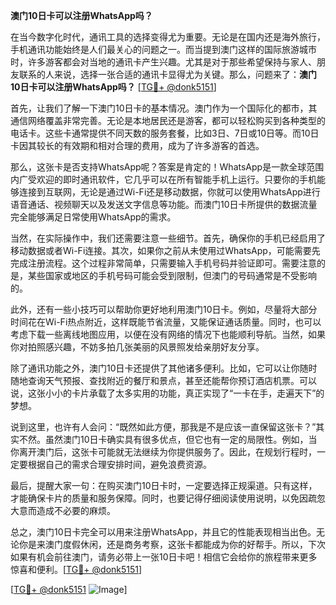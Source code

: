 **澳门10日卡可以注册WhatsApp吗？**

在当今数字化时代，通讯工具的选择变得尤为重要。无论是在国内还是海外旅行，手机通讯功能始终是人们最关心的问题之一。而当提到澳门这样的国际旅游城市时，许多游客都会对当地的通讯卡产生兴趣。尤其是对于那些希望保持与家人、朋友联系的人来说，选择一张合适的通讯卡显得尤为关键。那么，问题来了：**澳门10日卡可以注册WhatsApp吗？** [[TG💪+ @donk5151](https://t.me/s/donk5151)]

首先，让我们了解一下澳门10日卡的基本情况。澳门作为一个国际化的都市，其通信网络覆盖非常完善。无论是本地居民还是游客，都可以轻松购买到各种类型的电话卡。这些卡通常提供不同天数的服务套餐，比如3日、7日或10日等。而10日卡因其较长的有效期和相对合理的费用，成为了许多游客的首选。

那么，这张卡是否支持WhatsApp呢？答案是肯定的！WhatsApp是一款全球范围内广受欢迎的即时通讯软件，它几乎可以在所有智能手机上运行。只要你的手机能够连接到互联网，无论是通过Wi-Fi还是移动数据，你就可以使用WhatsApp进行语音通话、视频聊天以及发送文字信息等功能。而澳门10日卡所提供的数据流量完全能够满足日常使用WhatsApp的需求。

当然，在实际操作中，我们还需要注意一些细节。首先，确保你的手机已经启用了移动数据或者Wi-Fi连接。其次，如果你之前从未使用过WhatsApp，可能需要先完成注册流程。这个过程非常简单，只需要输入手机号码并验证即可。需要注意的是，某些国家或地区的手机号码可能会受到限制，但澳门的号码通常是不受影响的。

此外，还有一些小技巧可以帮助你更好地利用澳门10日卡。例如，尽量将大部分时间花在Wi-Fi热点附近，这样既能节省流量，又能保证通话质量。同时，也可以考虑下载一些离线地图应用，以便在没有网络的情况下也能顺利导航。当然，如果你对拍照感兴趣，不妨多拍几张美丽的风景照发给亲朋好友分享。

除了通讯功能之外，澳门10日卡还提供了其他诸多便利。比如，它可以让你随时随地查询天气预报、查找附近的餐厅和景点，甚至还能帮你预订酒店机票。可以说，这张小小的卡片承载了太多实用的功能，真正实现了“一卡在手，走遍天下”的梦想。

说到这里，也许有人会问：“既然如此方便，那我是不是应该一直保留这张卡？”其实不然。虽然澳门10日卡确实具有很多优点，但它也有一定的局限性。例如，当你离开澳门后，这张卡可能就无法继续为你提供服务了。因此，在规划行程时，一定要根据自己的需求合理安排时间，避免浪费资源。

最后，提醒大家一句：在购买澳门10日卡时，一定要选择正规渠道。只有这样，才能确保卡片的质量和服务保障。同时，也要记得仔细阅读使用说明，以免因疏忽大意而造成不必要的麻烦。

总之，澳门10日卡完全可以用来注册WhatsApp，并且它的性能表现相当出色。无论你是来澳门度假休闲，还是商务考察，这张卡都能成为你的好帮手。所以，下次如果有机会前往澳门，请务必带上一张10日卡吧！相信它会给你的旅程带来更多惊喜和便利。[[TG💪+ @donk5151](https://t.me/s/donk5151)]

[[TG💪+ @donk5151](https://t.me/s/donk5151) ![Image](https://i.postimg.cc/rwNCRYN7/Snipaste-2025-04-30-17-27-05.png)]